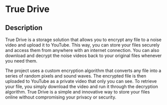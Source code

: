 # True Drive

## Description
True Drive is a storage solution that allows you to encrypt any file to a noise video and upload it to YouTube. This way, you can store your files securely and access them from anywhere with an internet connection. You can also download and decrypt the noise videos back to your original files whenever you need them.

The project uses a custom encryption algorithm that converts any file into a series of random pixels and sound waves. The encrypted file is then uploaded to YouTube as a private video that only you can see. To retrieve your file, you simply download the video and run it through the decryption algorithm. True Drive is a simple and innovative way to store your files online without compromising your privacy or security.
